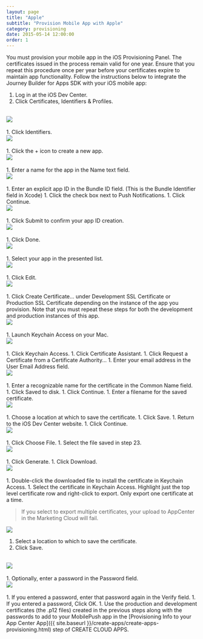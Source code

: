 ```yaml
---
layout: page
title: "Apple"
subtitle: "Provision Mobile App with Apple"
category: provisioning
date: 2015-05-14 12:00:00
order: 1
---
```

You must provision your mobile app in the iOS Provisioning Panel. The certificates issued in the process remain valid for one year. Ensure that you repeat this procedure once per year before your certificates expire to maintain app functionality. Follow the instructions below to integrate the Journey Builder for Apps SDK with your iOS mobile app:

1. Log in at the iOS Dev Center.
1. Click Certificates, Identifiers & Profiles.
<br/>
 <img class="img-responsive" src="{{ site.baseurl }}/assets/ioscertificates_step1.png" /><br/>
<br/>
1. Click Identifiers.
<br/>
 <img class="img-responsive" src="{{ site.baseurl }}/assets/ioscertificates_step2.png" /><br/>
<br/>
1. Click the + icon to create a new app.
<br/>
 <img class="img-responsive" src="{{ site.baseurl }}/assets/ioscertificates_step3.png" /><br/>
<br/>
1. Enter a name for the app in the Name text field.
<br/>
 <img class="img-responsive" src="{{ site.baseurl }}/assets/ioscertificates_step4.png" /><br/>
 <br/>
1. Enter an explicit app ID in the Bundle ID field. (This is the Bundle Identifier field in Xcode)
1. Click the check box next to Push Notifications.
1. Click Continue.
<br/>
 <img class="img-responsive" src="{{ site.baseurl }}/assets/ioscertificates_step5.png" /><br/>
 <br/>
1. Click Submit to confirm your app ID creation.
<br/>
 <img class="img-responsive" src="{{ site.baseurl }}/assets/ioscertificates_step6.png" /><br/>
 <br/>
1. Click Done.
<br/>
 <img class="img-responsive" src="{{ site.baseurl }}/assets/ioscertificates_step7.png" /><br/>
 <br/>
1. Select your app in the presented list.
<br/>
 <img class="img-responsive" src="{{ site.baseurl }}/assets/ioscertificates_step8.png" /><br/>
 <br/>
1. Click Edit.
<br/>
 <img class="img-responsive" src="{{ site.baseurl }}/assets/ioscertificates_step9.png" /><br/>
 <br/>
1. Click Create Certificate... under Development SSL Certificate or Production SSL Certificate depending on the instance of the app you provision. Note that you must repeat these steps for both the development and production instances of this app.
<br/>
 <img class="img-responsive" src="{{ site.baseurl }}/assets/ioscertificates_step10.png" /><br/>
<br/>
1. Launch Keychain Access on your Mac.
<br/>
 <img class="img-responsive" src="{{ site.baseurl }}/assets/ioskeychain19.jpg" /><br/>
<br/>
1. Click Keychain Access.
1. Click Certificate Assistant.
1. Click Request a Certificate from a Certificate Authority...
1. Enter your email address in the User Email Address field.
<br/>
 <img class="img-responsive" src="{{ site.baseurl }}/assets/ioscertificateinformation20.jpg" /><br/>
<br/>
1. Enter a recognizable name for the certificate in the Common Name field.
1. Click Saved to disk.
1. Click Continue.
1. Enter a filename for the saved certificate.
<br/>
 <img class="img-responsive" src="{{ site.baseurl }}/assets/iossavecsr21.jpeg" /><br/>
<br/>
1. Choose a location at which to save the certificate.
1. Click Save.
1. Return to the iOS Dev Center website.
1. Click Continue.
<br/>
 <img class="img-responsive" src="{{ site.baseurl }}/assets/ioscertificates_step11.png" /><br/>
<br/>
1. Click Choose File.
1. Select the file saved in step 23.
<br/>
 <img class="img-responsive" src="{{ site.baseurl }}/assets/ioscertificates_step12.png" /><br/>
<br/>
1. Click Generate.
1. Click Download.
<br/>
 <img class="img-responsive" src="{{ site.baseurl }}/assets/ioscertificates_step13.png" /><br/>
<br/>
1. Double-click the downloaded file to install the certificate in Keychain Access.
1. Select the certificate in Keychain Access. Highlight just the top level certificate row and right-click to export. Only export one certificate at a time.

   > If you select to export multiple certificates, your upload to AppCenter in the Marketing Cloud will fail.
 		
   <img class="img-responsive" src="{{ site.baseurl }}/assets/ioscertificates_step14.png" /><br/>
1. Select a location to which to save the certificate.
1. Click Save.
<br/>
 <img class="img-responsive" src="{{ site.baseurl }}/assets/ioscertificates_step15.png" /><br/>
<br/>
1. Optionally, enter a password in the Password field.
<br/>
 <img class="img-responsive" src="{{ site.baseurl }}/assets/iospassword26.jpg" /><br/>
<br/>
1. If you entered a password, enter that password again in the Verify field.
1. If you entered a password, Click OK.
1. Use the production and development certificates (the .p12 files) created in the previous steps along with the passwords to add to your MobilePush app in the [Provisioning Info to your App Center App]({{ site.baseurl }}/create-apps/create-apps-provisioning.html) step of CREATE CLOUD APPS.

